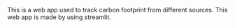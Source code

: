 This is a web app used to track carbon footprint from different sources. This web app is made by using streamlit.
